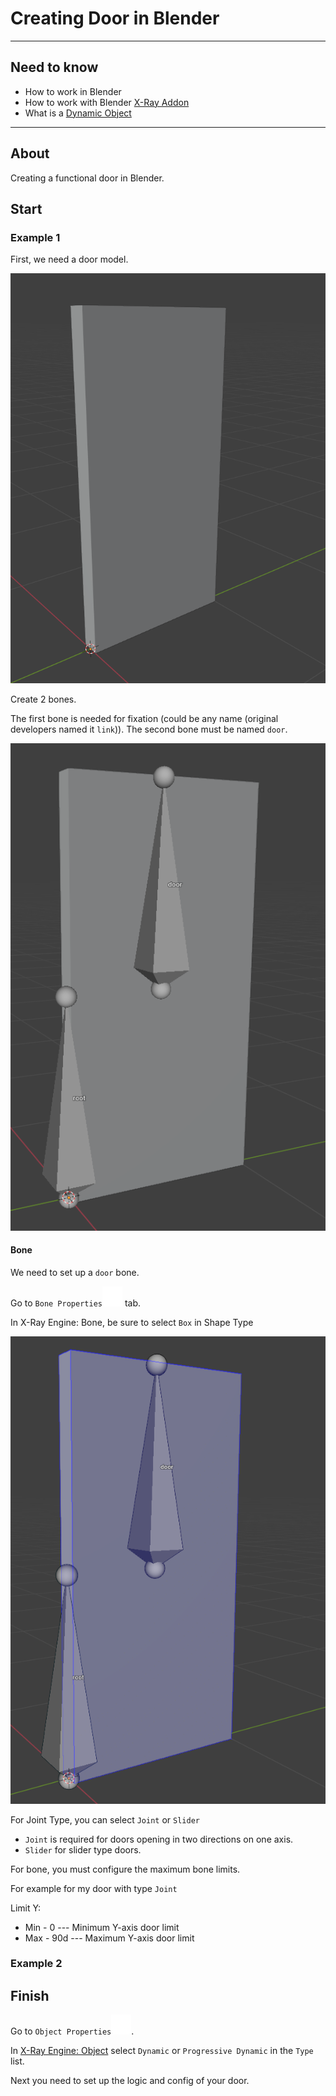 # Creating Door in Blender

___

## Need to know

- How to work in Blender
- How to work with Blender [X-Ray Addon](../../modding-tools/blender/blender-x-ray-addon-summary.md)
- What is a [Dynamic Object](../../glossary/glossary.html#dynamic-object)

___

## About

Creating a functional door in Blender.

## Start

### Example 1

First, we need a door model.

![alt text centered](assets/images/creating-door-in-blender-model-example.png)

Create 2 bones.

The first bone is needed for fixation (could be any name (original developers named it `link`)).
The second bone must be named `door`.

![alt text centered](assets/images/creating-door-in-blender-bones-example.png)

#### Bone

We need to set up a `door` bone.

Go to `Bone Properties`![Bone Properties svg-icon](../../assets/icons/blender/bone.svg) tab.

In X-Ray Engine: Bone, be sure to select `Box` in Shape Type

![alt text centered](assets/images/creating-door-in-blender-bone-shape.png)

For Joint Type, you can select `Joint` or `Slider`

- `Joint` is required for doors opening in two directions on one axis.
- `Slider` for slider type doors.

For bone, you must configure the maximum bone limits.

For example for my door with type `Joint`

Limit Y:

- Min - 0 --- Minimum Y-axis door limit
- Max - 90d --- Maximum Y-axis door limit

### Example 2

## Finish

Go to `Object Properties`![Object Properties svg-icon](../../assets/icons/blender/object-data.svg).

In [X-Ray Engine: Object](../../modding-tools/blender/addon-panels/panel-object.md) select `Dynamic` or `Progressive Dynamic` in the `Type` list.

Next you need to set up the logic and config of your door.

